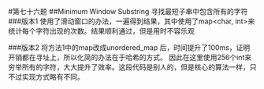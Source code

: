 #第七十六题
##Minimum Window Substring
寻找最短子串中包含所有的字符
###版本1
使用了滑动窗口的办法，一遍得到结果，其中使用了map<char, int>来统计每个字符出现的次数。结果顺利通过，但是用时不容乐观

###版本2
将方法1中的map改成unordered_map 后，时间提升了100ms，证明开销都在寻址上，所以化简的办法在于哈希的方式。
因此在这里使用256个int来穷举所有的字符，大大提升了效率。这段代码是别人的，但是核心的算法一样，只不过实现方式略有不同。